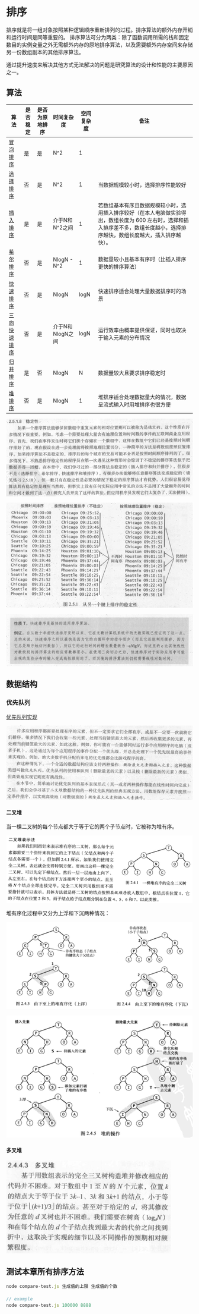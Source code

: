 # 排序
排序就是将一组对象按照某种逻辑顺序重新排列的过程。排序算法的额外内存开销和运行时间是同等重要的。
排序算法可分为两类：除了函数调用所需的栈和固定数目的实例变量之外无需额外内存的原地排序算法，以及需要额外内存空间来存储另一份数组副本的其他排序算法。

通过提升速度来解决其他方式无法解决的问题是研究算法的设计和性能的主要原因之一。

## 算法
|算法|是否稳定|是否为原地排序|时间复杂度|空间复杂度|备注|
|-|-|-|-|-|-|
|[冒泡排序](https://github.com/woai3c/Algorithm/tree/master/02/bubble-sort)|是|是|N^2|1||
|[选择排序](https://github.com/woai3c/Algorithm/tree/master/02/selection-sort)|否|是|N^2|1|当数据规模较小时，选择排序性能较好|
|[插入排序](https://github.com/woai3c/Algorithm/tree/master/02/insertion-sort)|是|是|介于N和N^2之间|1|若数组基本有序且数据规模较小时，选用插入排序较好（在本人电脑做实验得出，数组长度为 600 左右时，选择和插入排序差不多，数组长度越小，选择排序越快，数组长度越大，插入排序越快）。|
|[希尔排序](https://github.com/woai3c/Algorithm/tree/master/02/shell-sort)|否|是|NlogN - N^2|1|数据量较小且基本有序时（比插入排序更快的排序算法）|
|[快速排序](https://github.com/woai3c/Algorithm/tree/master/02/quick-sort)|否|是|NlogN|logN|快速排序适合处理大量数据排序时的场景|
|[三向快速排序](https://github.com/woai3c/Algorithm/tree/master/02/quick-sort)|否|是|介于N和NlogN之间|logN|运行效率由概率提供保证，同时也取决于输入元素的分布情况|
|[归并排序](https://github.com/woai3c/Algorithm/tree/master/02/merge-sort)|是|否|NlogN|N|数据量较大且要求排序稳定时|
|[堆排序](https://github.com/woai3c/Algorithm/tree/master/02/heap-sort)|否|是|NlogN|1|堆排序适合处理数据量大的情况，数据呈流式输入时用堆排序也很方便|

![](../imgs/2-15.png)

![](../imgs/2-16.png)

![](../imgs/2-17.png)

## 数据结构
### 优先队列
[优先队列实现](./priority-queue)

![](../imgs/2-8.png)

#### 二叉堆
当一棵二叉树的每个节点都大于等于它的两个子节点时，它被称为堆有序。

![](../imgs/2-9.png)

堆有序化过程中又分为上浮和下沉两种情况：

![](../imgs/2-10.png)

![](../imgs/2-11.png)

#### 多叉堆
![](../imgs/2-12.png)

## 测试本章所有排序方法
```js
node compare-test.js 生成值的上限 生成值的个数

// example
node compare-test.js 100000 8888
```
